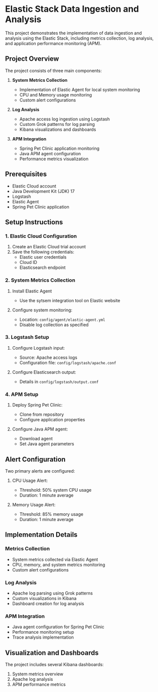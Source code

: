 # Elastic Stack Data Ingestion and Analysis

This project demonstrates the implementation of data ingestion and analysis using the Elastic Stack, including metrics collection, log analysis, and application performance monitoring (APM).

## Project Overview

The project consists of three main components:

1. **System Metrics Collection**
   - Implementation of Elastic Agent for local system monitoring
   - CPU and Memory usage monitoring
   - Custom alert configurations

2. **Log Analysis**
   - Apache access log ingestion using Logstash
   - Custom Grok patterns for log parsing
   - Kibana visualizations and dashboards

3. **APM Integration**
   - Spring Pet Clinic application monitoring
   - Java APM agent configuration
   - Performance metrics visualization

## Prerequisites

- Elastic Cloud account
- Java Development Kit (JDK) 17
- Logstash
- Elastic Agent
- Spring Pet Clinic application

## Setup Instructions

### 1. Elastic Cloud Configuration

1. Create an Elastic Cloud trial account
2. Save the following credentials:
   - Elastic user credentials
   - Cloud ID
   - Elasticsearch endpoint

### 2. System Metrics Collection

1. Install Elastic Agent
   - Use the sytsem integration tool on Elastic website 

3. Configure system monitoring:
   - Location: `config/agent/elastic-agent.yml`
   - Disable log collection as specified

### 3. Logstash Setup

1. Configure Logstash input:
   - Source: Apache access logs
   - Configuration file: `config/logstash/apache.conf`

2. Configure Elasticsearch output:
   - Details in `config/logstash/output.conf`

### 4. APM Setup

1. Deploy Spring Pet Clinic:
   - Clone from repository
   - Configure application properties

2. Configure Java APM agent:
   - Download agent
   - Set Java agent parameters

## Alert Configuration

Two primary alerts are configured:

1. CPU Usage Alert:
   - Threshold: 50% system CPU usage
   - Duration: 1 minute average

2. Memory Usage Alert:
   - Threshold: 85% memory usage
   - Duration: 1 minute average

## Implementation Details

### Metrics Collection
- System metrics collected via Elastic Agent
- CPU, memory, and system metrics monitoring
- Custom alert configurations

### Log Analysis
- Apache log parsing using Grok patterns
- Custom visualizations in Kibana
- Dashboard creation for log analysis

### APM Integration
- Java agent configuration for Spring Pet Clinic
- Performance monitoring setup
- Trace analysis implementation

## Visualization and Dashboards

The project includes several Kibana dashboards:
1. System metrics overview
2. Apache log analysis
3. APM performance metrics


